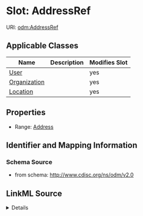 # Slot: AddressRef

URI: [odm:AddressRef](http://www.cdisc.org/ns/odm/v2.0/AddressRef)



<!-- no inheritance hierarchy -->




## Applicable Classes

| Name | Description | Modifies Slot |
| --- | --- | --- |
[User](User.md) |  |  yes  |
[Organization](Organization.md) |  |  yes  |
[Location](Location.md) |  |  yes  |







## Properties

* Range: [Address](Address.md)





## Identifier and Mapping Information







### Schema Source


* from schema: http://www.cdisc.org/ns/odm/v2.0




## LinkML Source

<details>
```yaml
name: AddressRef
from_schema: http://www.cdisc.org/ns/odm/v2.0
rank: 1000
alias: AddressRef
domain_of:
- User
- Organization
- Location
range: Address

```
</details>